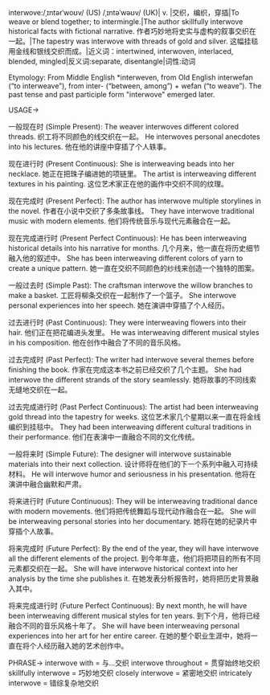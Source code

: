 interwove:/ˌɪntərˈwoʊv/ (US) /ˌɪntəˈwəʊv/ (UK)| v. |交织，编织，穿插|To weave or blend together; to intermingle.|The author skillfully interwove historical facts with fictional narrative.  作者巧妙地将史实与虚构的叙事交织在一起。|The tapestry was interwove with threads of gold and silver. 这幅挂毯用金线和银线交织而成。|近义词：intertwined, interwoven, interlaced, blended, mingled|反义词:separate, disentangle|词性:动词

Etymology:
From Middle English *interweven, from Old English interwefan (“to interweave”), from inter- (“between, among”) + wefan (“to weave”).  The past tense and past participle form "interwove" emerged later.

USAGE->

一般现在时 (Simple Present):
The weaver interwoves different colored threads.  织工将不同颜色的线交织在一起。
He interwoves personal anecdotes into his lectures. 他在他的讲座中穿插了个人轶事。

现在进行时 (Present Continuous):
She is interweaving beads into her necklace. 她正在把珠子编进她的项链里。
The artist is interweaving different textures in his painting.  这位艺术家正在他的画作中交织不同的纹理。

现在完成时 (Present Perfect):
The author has interwove multiple storylines in the novel. 作者在小说中交织了多条故事线。
They have interwove traditional music with modern elements. 他们将传统音乐与现代元素融合在一起。

现在完成进行时 (Present Perfect Continuous):
He has been interweaving historical details into his narrative for months.  几个月来，他一直在将历史细节融入他的叙述中。
She has been interweaving different colors of yarn to create a unique pattern. 她一直在交织不同颜色的纱线来创造一个独特的图案。


一般过去时 (Simple Past):
The craftsman interwove the willow branches to make a basket. 工匠将柳条交织在一起制作了一个篮子。
She interwove personal experiences into her speech. 她在演讲中穿插了个人经历。

过去进行时 (Past Continuous):
They were interweaving flowers into their hair. 他们正在把花编进头发里。
He was interweaving different musical styles in his composition. 他在创作中融合了不同的音乐风格。

过去完成时 (Past Perfect):
The writer had interwove several themes before finishing the book.  作家在完成这本书之前已经交织了几个主题。
She had interwove the different strands of the story seamlessly. 她将故事的不同线索无缝地交织在一起。

过去完成进行时 (Past Perfect Continuous):
The artist had been interweaving gold thread into the tapestry for weeks.  这位艺术家几个星期以来一直在将金线编织到挂毯中。
They had been interweaving different cultural traditions in their performance. 他们在表演中一直融合不同的文化传统。

一般将来时 (Simple Future):
The designer will interwove sustainable materials into their next collection.  设计师将在他们的下一个系列中融入可持续材料。
He will interwove humor and seriousness in his presentation. 他将在演讲中融合幽默和严肃。


将来进行时 (Future Continuous):
They will be interweaving traditional dance with modern movements. 他们将把传统舞蹈与现代动作融合在一起。
She will be interweaving personal stories into her documentary. 她将在她的纪录片中穿插个人故事。


将来完成时 (Future Perfect):
By the end of the year, they will have interwove all the different elements of the project. 到今年年底，他们将把项目的所有不同元素都交织在一起。
She will have interwove historical context into her analysis by the time she publishes it.  在她发表分析报告时，她将把历史背景融入其中。

将来完成进行时 (Future Perfect Continuous):
By next month, he will have been interweaving different musical styles for ten years. 到下个月，他将已经融合不同的音乐风格十年了。
She will have been interweaving personal experiences into her art for her entire career.  在她的整个职业生涯中，她将一直在将个人经历融入她的艺术创作中。


PHRASE->
interwove with = 与...交织
interwove throughout = 贯穿始终地交织
skillfully interwove =  巧妙地交织
closely interwove =  紧密地交织
intricately interwove =  错综复杂地交织
